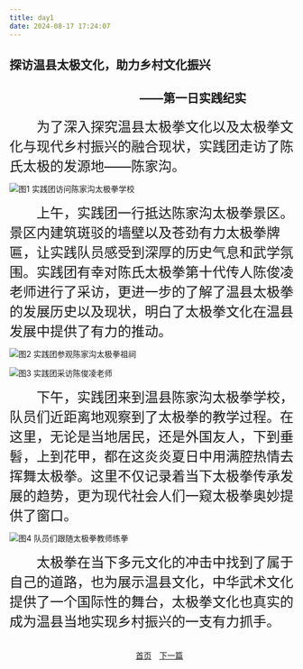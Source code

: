 ```yaml
---
title: day1
date: 2024-08-17 17:24:07
---
```

## 探访温县太极文化，助力乡村文化振兴 

## &emsp;&emsp;&emsp;&emsp;&emsp;&emsp;&emsp;&emsp;&emsp;&emsp;&emsp;——第一日实践纪实

<font size = 5>
&emsp;&emsp;为了深入探究温县太极拳文化以及太极拳文化与现代乡村振兴的融合现状，实践团走访了陈氏太极的发源地——陈家沟。
</font>
<br/>

![图1 实践团访问陈家沟太极拳学校](day1/pic/1.jpg)

<font size = 5>
&emsp;&emsp;上午，实践团一行抵达陈家沟太极拳景区。景区内建筑斑驳的墙壁以及苍劲有力太极拳牌匾，让实践队员感受到深厚的历史气息和武学氛围。实践团有幸对陈氏太极拳第十代传人陈俊凌老师进行了采访，更进一步的了解了温县太极拳的发展历史以及现状，明白了太极拳文化在温县发展中提供了有力的推动。
</font>
<br/>

![图2 实践团参观陈家沟太极拳祖祠](day1/pic/9.jpg)

![图3 实践团采访陈俊凌老师](day1/pic/8.jpg)

<font size = 5>
&emsp;&emsp;下午，实践团来到温县陈家沟太极拳学校，队员们近距离地观察到了太极拳的教学过程。在这里，无论是当地居民，还是外国友人，下到垂髫，上到花甲，都在这炎炎夏日中用满腔热情去挥舞太极拳。这里不仅记录着当下太极拳传承发展的趋势，更为现代社会人们一窥太极拳奥妙提供了窗口。
</font>
<br/>

![图4 队员们跟随太极拳教师练拳](day1/pic/3.jpg)

<font size = 5>
&emsp;&emsp;太极拳在当下多元文化的冲击中找到了属于自己的道路，也为展示温县文化，中华武术文化提供了一个国际性的舞台，太极拳文化也真实的成为温县当地实现乡村振兴的一支有力抓手。
</font>
<br/>
<br/>
<br/>

<div style="text-align: center;">
    &emsp;&emsp;<a href="/">首页</a>&ensp;&ensp;<a href="/day2">下一篇</a>
</div>
